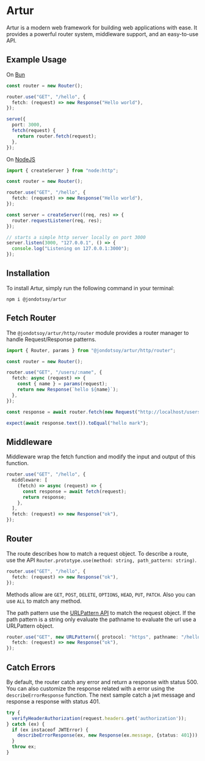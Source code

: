 # Artur

Artur is a modern web framework for building web applications with ease. It provides a powerful router system, middleware support, and an easy-to-use API.

## Example Usage

On [Bun](https://bun.sh)

```ts
const router = new Router();

router.use("GET", "/hello", {
  fetch: (request) => new Response("Hello world"),
});

serve({
  port: 3000,
  fetch(request) {
    return router.fetch(request);
  },
});
```

On [NodeJS](https://nodejs.org)

```ts
import { createServer } from "node:http";

const router = new Router();

router.use("GET", "/hello", {
  fetch: (request) => new Response("Hello world"),
});

const server = createServer((req, res) => {
  router.requestListener(req, res);
});

// starts a simple http server locally on port 3000
server.listen(3000, "127.0.0.1", () => {
  console.log("Listening on 127.0.0.1:3000");
});
```

## Installation

To install Artur, simply run the following command in your terminal:

```shell
npm i @jondotsoy/artur
```

## Fetch Router

The `@jondotsoy/artur/http/router` module provides a router manager to handle Request/Response patterns.

```ts
import { Router, params } from "@jondotsoy/artur/http/router";

const router = new Router();

router.use("GET", "/users/:name", {
  fetch: async (request) => {
    const { name } = params(request);
    return new Response(`hello ${name}`);
  },
});

const response = await router.fetch(new Request("http://localhost/users/mark"));

expect(await response.text()).toEqual("hello mark");
```

## Middleware

Middleware wrap the fetch function and modify the input and output of this function.

```ts
router.use("GET", "/hello", {
  middleware: [
    (fetch) => async (request) => {
      const response = await fetch(request);
      return response;
    },
  ],
  fetch: (request) => new Response("ok"),
});
```

## Router

The route describes how to match a request object. To describe a route, use the API `Router.prototype.use(method: string, path_pattern: string)`.

```ts
router.use("GET", "/hello", {
  fetch: (request) => new Response("ok"),
});
```

Methods allow are `GET`, `POST`, `DELETE`, `OPTIONS`, `HEAD`, `PUT`, `PATCH`. Also you can use `ALL` to match any method.

The path pattern use the [URLPattern API](https://developer.mozilla.org/en-US/docs/Web/API/URL_Pattern_API) to match the request object. If the path pattern is a string only evaluate the pathname to evaluate the url use a URLPattern object.

```ts
router.use("GET", new URLPattern({ protocol: "https", pathname: "/hello" }), {
  fetch: (request) => new Response("ok"),
});
```

## Catch Errors

By default, the router catch any error and return a response with status 500. You can also customize the response related with a error using the `describeErrorResponse` function. The next sample catch a jwt message and response a response with status 401.

```ts
try {
  verifyHeaderAuthorization(request.headers.get('authorization'));
} catch (ex) {
  if (ex instaceof JWTError) {
    describeErrorResponse(ex, new Response(ex.message, {status: 401}));
  }
  throw ex;
}
```
